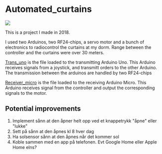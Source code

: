 # Automated_curtains

![](images/Automated_curtain.gif)

This is a project I made in 2018. 

I used two Arduinos, two RF24-chips, a servo motor and a bunch of electronics to radiocontrol the curtains at my dorm. Range between the controller and the curtains were over 30 meters.

[Trans_uno](Trans_uno.ino) is the file loaded to the transmitting Arduino Uno. This Arduino receives signals from a joystick, and transmitt orders to the other Arduino. The transmission between the arduinos are handled by two RF24-chips

[Receiver_micro](Receiver_micro.ino) is the file loaded to the receiving Arduino Micro. This Arduino receives signal from the controller and output the corresponding signals to the motor.

## Potential improvements
1. Implement sånn at den åpner helt opp ved et knappetrykk "åpne" eller "lukke"
2. Sett på sånn at den åpnes kl 8 hver dag
3. Ha solsensor sånn at den åpnes når det kommer sol
4. Koble sammen med en app på telefonen. Evt Google Home eller Apple Home elns?
